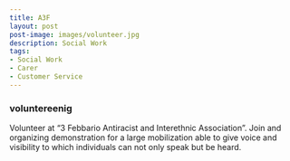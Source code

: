 ```yaml
---
title: A3F
layout: post
post-image: images/volunteer.jpg
description: Social Work
tags:
- Social Work
- Carer
- Customer Service
---
```


### voluntereenig

 
Volunteer at “3 Febbario Antiracist and Interethnic Association”.
Join and organizing demonstration for a large mobilization able to give voice and visibility to which individuals can not only speak but be heard. 
